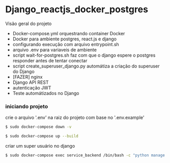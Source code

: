 # Django_reactjs_docker_postgres

Visão geral do projeto
- Docker-compose.yml orquestrando container Docker
- Docker para ambiente postgres, react.js e django
- configurando execução com arquivo entrypoint.sh
- arquivo .env para variaveis de ambiente
- script wait-for-postgres.sh faz com que o django espere o postgres responder antes de tentar conectar
- script create_superuser_django.py automátiza a criação do superuser do Django
- [FAZER] nginx
- Django API REST
- autenticação JWT
- Teste automátizados no Django

### iniciando projeto

crie o arquivo '.env' na raiz do projeto com base no '.env.example'

```bash
$ sudo docker-compose down -v
```

```bash
$ sudo docker-compose up --build
```

criar um super usuário no django
```bash 
$ sudo docker-compose exec service_backend /bin/bash -c "python manage.py createsuperuser"
```

